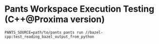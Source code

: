 # Pants Workspace Execution Testing (C++@Proxima version)

```
PANTS_SOURCE=path/to/pants pants run //bazel-cpp:test_reading_bazel_output_from_python
```
